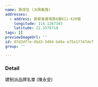 ```yaml
---
name: 靠得住 (太興集團)
addresses:
  - address: 新都會廣場第6層611-620號
    longitude: 114.1267343
    latitude: 22.3576718
tags: []
previewImageUrl: ''
id: 07d2df7e-dbd3-5d04-b46e-a75a1f747de7
group: ''

---
```

### Detail
建制派品牌名單 (陳永安)

